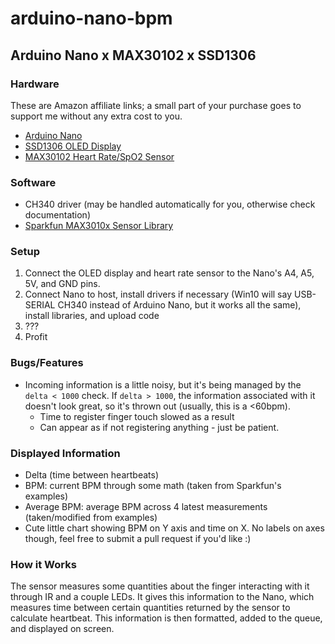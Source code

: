 # arduino-nano-bpm

## Arduino Nano x MAX30102 x SSD1306

### Hardware

These are Amazon affiliate links; a small part of your purchase goes to support me without any extra cost to you.

* [Arduino Nano](https://amzn.to/2FxQPF4)
* [SSD1306 OLED Display](https://amzn.to/2S3pb42)
* [MAX30102 Heart Rate/SpO2 Sensor](https://amzn.to/2KjaOGf)

### Software

* CH340 driver (may be handled automatically for you, otherwise check documentation)
* [Sparkfun MAX3010x Sensor Library](https://github.com/sparkfun/SparkFun_MAX3010x_Sensor_Library)

### Setup

1. Connect the OLED display and heart rate sensor to the Nano's A4, A5, 5V, and GND pins.
2. Connect Nano to host, install drivers if necessary (Win10 will say USB-SERIAL CH340 instead of Arduino Nano, but it works all the same), install libraries, and upload code
3. ???
4. Profit

### Bugs/Features

* Incoming information is a little noisy, but it's being managed by the `delta < 1000` check. If `delta > 1000`, the information associated with it doesn't look great, so it's thrown out (usually, this is a <60bpm).
    * Time to register finger touch slowed as a result
    * Can appear as if not registering anything - just be patient.

### Displayed Information

* Delta (time between heartbeats)
* BPM: current BPM through some math (taken from Sparkfun's examples)
* Average BPM: average BPM across 4 latest measurements (taken/modified from examples)
* Cute little chart showing BPM on Y axis and time on X. No labels on axes though, feel free to submit a pull request if you'd like :)

### How it Works

The sensor measures some quantities about the finger interacting with it through IR and a couple LEDs. It gives this information to the Nano, which measures time between certain quantities returned by the sensor to calculate heartbeat. This information is then formatted, added to the queue, and displayed on screen.
